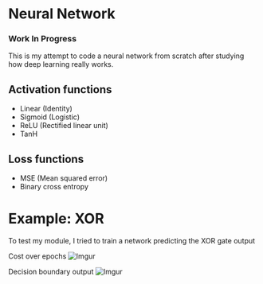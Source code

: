 # Neural Network
### Work In Progress
This is my attempt to code a neural network from scratch after studying how deep learning really works.

## Activation functions
* Linear (Identity)
* Sigmoid (Logistic)
* ReLU (Rectified linear unit)
* TanH

## Loss functions
* MSE (Mean squared error)
* Binary cross entropy

# Example: XOR
To test my module, I tried to train a network predicting the XOR gate output

Cost over epochs
![Imgur](https://i.imgur.com/VXcARZu.png)

Decision boundary output
![Imgur](https://i.imgur.com/wLL6cOD.png)

